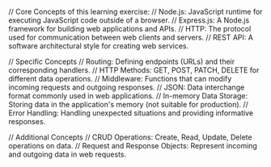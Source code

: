 // Core Concepts of this learning exercise:
// Node.js: JavaScript runtime for executing JavaScript code outside of a browser.
// Express.js: A Node.js framework for building web applications and APIs.
// HTTP: The protocol used for communication between web clients and servers.
// REST API: A software architectural style for creating web services.

// Specific Concepts
// Routing: Defining endpoints (URLs) and their corresponding handlers.
// HTTP Methods: GET, POST, PATCH, DELETE for different data operations.
// Middleware: Functions that can modify incoming requests and outgoing responses.
// JSON: Data interchange format commonly used in web applications.
// In-memory Data Storage: Storing data in the application's memory (not suitable for production).
// Error Handling: Handling unexpected situations and providing informative responses.

// Additional Concepts
// CRUD Operations: Create, Read, Update, Delete operations on data.
// Request and Response Objects: Represent incoming and outgoing data in web requests.